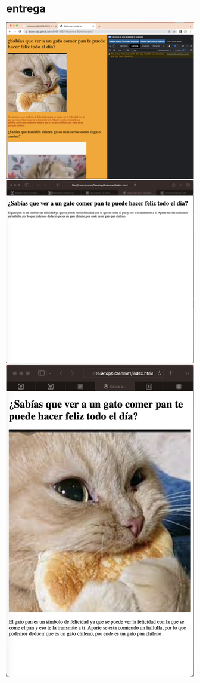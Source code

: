 # entrega
![alt text](captura11am.png "Logo")
![alt text](captura1.png "Logo1")
![alt text](Captura2.png "Logo2")

